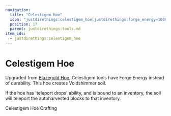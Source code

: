 ```yaml
---
navigation:
  title: "Celestigem Hoe"
  icon: "justdirethings:celestigem_hoe[justdirethings:forge_energy=10000]"
  position: 17
  parent: justdirethings:tools.md
item_ids:
  - justdirethings:celestigem_hoe
---
```


# Celestigem Hoe

Upgraded from [Blazegold Hoe](./tool_blazegold_hoe.md), Celestigem tools have Forge Energy instead of durability. This hoe creates Voidshimmer soil.

If the hoe has 'teleport drops' ability, and is bound to an inventory, the soil will teleport the autoharvested blocks to that inventory.

Celestigem Hoe Crafting

<Recipe id="justdirethings:celestigem_hoe" />

